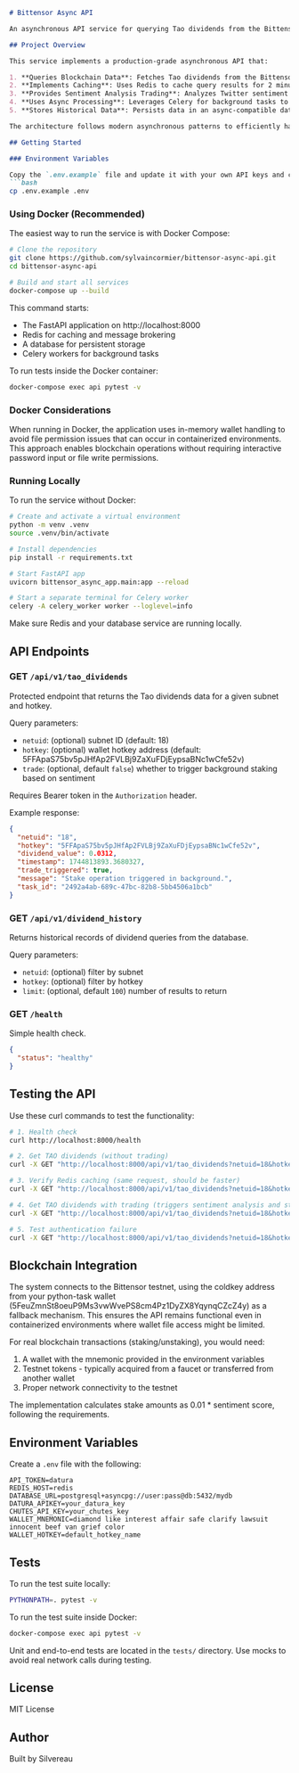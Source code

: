 ```markdown
# Bittensor Async API

An asynchronous API service for querying Tao dividends from the Bittensor blockchain with sentiment analysis-based trading capabilities.

## Project Overview

This service implements a production-grade asynchronous API that:

1. **Queries Blockchain Data**: Fetches Tao dividends from the Bittensor testnet blockchain with robust error handling and fallback mechanisms
2. **Implements Caching**: Uses Redis to cache query results for 2 minutes using `netuid:hotkey` format
3. **Provides Sentiment Analysis Trading**: Analyzes Twitter sentiment and automatically stakes/unstakes TAO proportional to sentiment score
4. **Uses Async Processing**: Leverages Celery for background tasks to maintain responsive API endpoints
5. **Stores Historical Data**: Persists data in an async-compatible database

The architecture follows modern asynchronous patterns to efficiently handle high-concurrency workloads.

## Getting Started

### Environment Variables

Copy the `.env.example` file and update it with your own API keys and configuration:
```bash
cp .env.example .env
```

### Using Docker (Recommended)

The easiest way to run the service is with Docker Compose:

```bash
# Clone the repository
git clone https://github.com/sylvaincormier/bittensor-async-api.git
cd bittensor-async-api

# Build and start all services
docker-compose up --build
```

This command starts:
- The FastAPI application on http://localhost:8000
- Redis for caching and message brokering
- A database for persistent storage
- Celery workers for background tasks

To run tests inside the Docker container:
```bash
docker-compose exec api pytest -v
```

### Docker Considerations

When running in Docker, the application uses in-memory wallet handling to avoid file permission issues that can occur in containerized environments. This approach enables blockchain operations without requiring interactive password input or file write permissions.

### Running Locally

To run the service without Docker:

```bash
# Create and activate a virtual environment
python -m venv .venv
source .venv/bin/activate

# Install dependencies
pip install -r requirements.txt

# Start FastAPI app
uvicorn bittensor_async_app.main:app --reload

# Start a separate terminal for Celery worker
celery -A celery_worker worker --loglevel=info
```

Make sure Redis and your database service are running locally.

## API Endpoints

### GET `/api/v1/tao_dividends`
Protected endpoint that returns the Tao dividends data for a given subnet and hotkey.

Query parameters:
- `netuid`: (optional) subnet ID (default: 18)
- `hotkey`: (optional) wallet hotkey address (default: 5FFApaS75bv5pJHfAp2FVLBj9ZaXuFDjEypsaBNc1wCfe52v)
- `trade`: (optional, default `false`) whether to trigger background staking based on sentiment

Requires Bearer token in the `Authorization` header.

Example response:
```json
{
  "netuid": "18",
  "hotkey": "5FFApaS75bv5pJHfAp2FVLBj9ZaXuFDjEypsaBNc1wCfe52v",
  "dividend_value": 0.0312,
  "timestamp": 1744813893.3680327,
  "trade_triggered": true,
  "message": "Stake operation triggered in background.",
  "task_id": "2492a4ab-689c-47bc-82b8-5bb4506a1bcb"
}
```

### GET `/api/v1/dividend_history`
Returns historical records of dividend queries from the database.

Query parameters:
- `netuid`: (optional) filter by subnet
- `hotkey`: (optional) filter by hotkey
- `limit`: (optional, default `100`) number of results to return

### GET `/health`
Simple health check.

```json
{
  "status": "healthy"
}
```

## Testing the API

Use these curl commands to test the functionality:

```bash
# 1. Health check
curl http://localhost:8000/health

# 2. Get TAO dividends (without trading)
curl -X GET "http://localhost:8000/api/v1/tao_dividends?netuid=18&hotkey=5FFApaS75bv5pJHfAp2FVLBj9ZaXuFDjEypsaBNc1wCfe52v" -H "Authorization: Bearer datura"

# 3. Verify Redis caching (same request, should be faster)
curl -X GET "http://localhost:8000/api/v1/tao_dividends?netuid=18&hotkey=5FFApaS75bv5pJHfAp2FVLBj9ZaXuFDjEypsaBNc1wCfe52v" -H "Authorization: Bearer datura"

# 4. Get TAO dividends with trading (triggers sentiment analysis and staking)
curl -X GET "http://localhost:8000/api/v1/tao_dividends?netuid=18&hotkey=5FFApaS75bv5pJHfAp2FVLBj9ZaXuFDjEypsaBNc1wCfe52v&trade=true" -H "Authorization: Bearer datura"

# 5. Test authentication failure
curl -X GET "http://localhost:8000/api/v1/tao_dividends?netuid=18&hotkey=5FFApaS75bv5pJHfAp2FVLBj9ZaXuFDjEypsaBNc1wCfe52v" -H "Authorization: Bearer wrong_token"
```

## Blockchain Integration

The system connects to the Bittensor testnet, using the coldkey address from your python-task wallet (5FeuZmnSt8oeuP9Ms3vwWvePS8cm4Pz1DyZX8YqynqCZcZ4y) as a fallback mechanism. This ensures the API remains functional even in containerized environments where wallet file access might be limited.

For real blockchain transactions (staking/unstaking), you would need:
1. A wallet with the mnemonic provided in the environment variables
2. Testnet tokens - typically acquired from a faucet or transferred from another wallet
3. Proper network connectivity to the testnet

The implementation calculates stake amounts as 0.01 * sentiment score, following the requirements.

## Environment Variables

Create a `.env` file with the following:
```
API_TOKEN=datura
REDIS_HOST=redis
DATABASE_URL=postgresql+asyncpg://user:pass@db:5432/mydb
DATURA_APIKEY=your_datura_key
CHUTES_API_KEY=your_chutes_key
WALLET_MNEMONIC=diamond like interest affair safe clarify lawsuit innocent beef van grief color
WALLET_HOTKEY=default_hotkey_name
```

## Tests

To run the test suite locally:
```bash
PYTHONPATH=. pytest -v
```

To run the test suite inside Docker:
```bash
docker-compose exec api pytest -v
```

Unit and end-to-end tests are located in the `tests/` directory. Use mocks to avoid real network calls during testing.

## License

MIT License

## Author

Built by Silvereau
```

